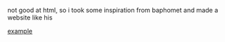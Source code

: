 not good at html, so i took some inspiration from baphomet and made a website like his

[example](example.png)
